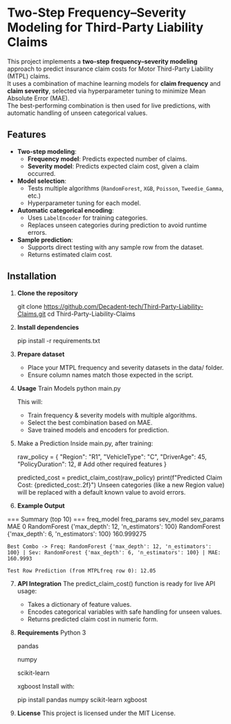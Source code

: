 # Two-Step Frequency–Severity Modeling for Third-Party Liability Claims

This project implements a **two-step frequency–severity modeling** approach to predict insurance claim costs for Motor Third-Party Liability (MTPL) claims.  
It uses a combination of machine learning models for **claim frequency** and **claim severity**, selected via hyperparameter tuning to minimize Mean Absolute Error (MAE).  
The best-performing combination is then used for live predictions, with automatic handling of unseen categorical values.



## Features

- **Two-step modeling**:
  - **Frequency model**: Predicts expected number of claims.
  - **Severity model**: Predicts expected claim cost, given a claim occurred.
- **Model selection**:
  - Tests multiple algorithms (`RandomForest`, `XGB`, `Poisson`, `Tweedie_Gamma`, etc.)
  - Hyperparameter tuning for each model.
- **Automatic categorical encoding**:
  - Uses `LabelEncoder` for training categories.
  - Replaces unseen categories during prediction to avoid runtime errors.
- **Sample prediction**:
  - Supports direct testing with any sample row from the dataset.
  - Returns estimated claim cost.



## Installation

1. **Clone the repository**
   
   git clone https://github.com/Decadent-tech/Third-Party-Liability-Claims.git
   cd Third-Party-Liability-Claims
2. **Install dependencies**

    pip install -r requirements.txt
3. **Prepare dataset**
    * Place your MTPL frequency and severity datasets in the data/ folder.
    * Ensure column names match those expected in the script.

4. **Usage**
    Train Models
    python main.py
    
    This will:

    * Train frequency & severity models with multiple algorithms.
    * Select the best combination based on MAE.
    * Save trained models and encoders for prediction.

5. Make a Prediction
    Inside main.py, after training:

    raw_policy = {
        "Region": "R1",
        "VehicleType": "C",
        "DriverAge": 45,
        "PolicyDuration": 12,
        # Add other required features
    }

    predicted_cost = predict_claim_cost(raw_policy)
    print(f"Predicted Claim Cost: {predicted_cost:.2f}")
    Unseen categories (like a new Region value) will be replaced with a default known value to avoid errors.

6. **Example Output**

=== Summary (top 10) ===
     freq_model                             freq_params      sev_model                             sev_params         MAE
0   RandomForest  {'max_depth': 12, 'n_estimators': 100}   RandomForest  {'max_depth': 6, 'n_estimators': 100}  160.999275

    Best Combo -> Freq: RandomForest {'max_depth': 12, 'n_estimators': 100} | Sev: RandomForest {'max_depth': 6, 'n_estimators': 100} | MAE: 160.9993

    Test Row Prediction (from MTPLfreq row 0): 12.05
7. **API Integration**
    The predict_claim_cost() function is ready for live API usage:
    
    * Takes a dictionary of feature values.
    * Encodes categorical variables with safe handling for unseen values.
    * Returns predicted claim cost in numeric form.

8. **Requirements**
    Python 3

    pandas

    numpy

    scikit-learn

    xgboost
Install with:

    pip install pandas numpy scikit-learn xgboost
9. **License**
    This project is licensed under the MIT License.
